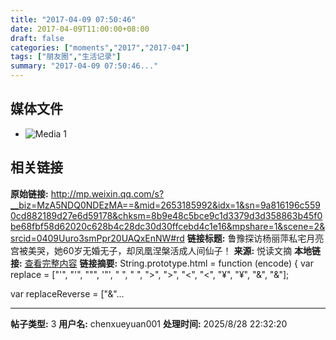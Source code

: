 ```yaml
---
title: "2017-04-09 07:50:46"
date: 2017-04-09T11:00:00+08:00
draft: false
categories: ["moments","2017","2017-04"]
tags: ["朋友圈","生活记录"]
summary: "2017-04-09 07:50:46..."
---
```


## 媒体文件

- ![Media 1](/Moments/photos/2017-04-09/201704090750460.jpg)

## 相关链接

**原始链接:** http://mp.weixin.qq.com/s?__biz=MzA5NDQ0NDEzMA==&mid=2653185992&idx=1&sn=9a816196c5590cd882189d27e6d59178&chksm=8b9e48c5bce9c1d3379d3d358863b45f0be68fbf58d62020c628b4c28dc30d30ffcebd4c1e16&mpshare=1&scene=2&srcid=0409Uuro3smPpr20UAQxEnNW#rd
**链接标题:** 鲁豫探访杨丽萍私宅月亮宫被美哭，她60岁无婚无子，却凤凰涅槃活成人间仙子！
**来源:** 悦读文摘
**本地链接:** [查看完整内容](/link_content/2017/04/2017-04-09-1/link_content/)
**链接摘要:** String.prototype.html = function (encode) {
  var replace = ["&#39;", "'", "&quot;", '"', "&nbsp;", " ", "&gt;", ">", "&lt;", "<", "&yen;", "¥", "&amp;", "&"];
 
 
 
 
 
  
  var replaceReverse = ["&"...

---

**帖子类型:** 3
**用户名:** chenxueyuan001
**处理时间:** 2025/8/28 22:32:20